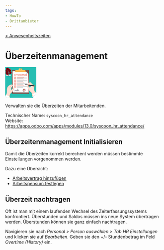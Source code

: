 ```yaml
---
tags:
- HowTo
- Drittanbieter
---
```

[> Anwesenheitszeiten](Anwesenheitszeiten.md)
# Überzeitenmanagement
![](assets/icon_syscoon_hr_attendance.png)

Verwalten sie die Überzeiten der Mitarbeitenden.

Technischer Name: `syscoon_hr_attendance`\
Website: <https://apps.odoo.com/apps/modules/13.0/syscoon_hr_attendance/>

## Überzeitenmanagement Initialisieren

Damit die Überzeiten korrekt berechent werden müssen bestimmte Einstellungen vorgenommen werden.

Dazu eine Übersicht:
* [Arbeitsvertrag hinzufügen](Personal.md#Arbeitsvertrag%20hinzufügen)
* [Arbeitspensum festlegen](Personal.md#Arbeitspensum%20festlegen)

## Überzeit nachtragen

Oft ist man mit einem laufenden Wechsel des Zeiterfassungssystems konfrontiert. Überstunden und Saldos müssen ins neue System übertragen werden. Überstunden können sie ganz einfach nachtragen.

Navigieren sie nach *Personal > Person auswählen > Tab HR Einstellungen* und klicken sie auf *Bearbeiten*. Geben sie den +/- Stundenbetrag im Feld *Overtime (History)* ein.
